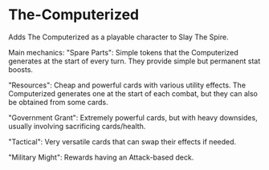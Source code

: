 # The-Computerized
Adds The Computerized as a playable character to Slay The Spire.

Main mechanics:
"Spare Parts": Simple tokens that the Computerized generates at the start of every turn. They provide simple but permanent stat boosts.

"Resources": Cheap and powerful cards with various utility effects. The Computerized generates one at the start of each combat, but they can also be obtained from some cards.

"Government Grant": Extremely powerful cards, but with heavy downsides, usually involving sacrificing cards/health.

"Tactical": Very versatile cards that can swap their effects if needed.

"Military Might": Rewards having an Attack-based deck.
